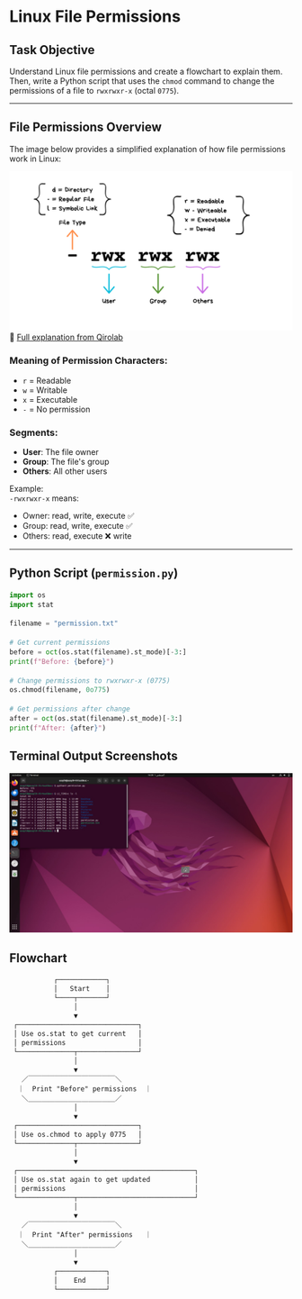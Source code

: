 # Linux File Permissions 

##  Task Objective  
Understand Linux file permissions and create a flowchart to explain them. Then, write a Python script that uses the `chmod` command to change the permissions of a file to `rwxrwxr-x` (octal `0775`).

---

##  File Permissions Overview  

The image below provides a simplified explanation of how file permissions work in Linux:

![File Permissions Diagram](yxNrpKJ.png)  
🔗 [Full explanation from Qirolab](https://qirolab.com/posts/understanding-linux-file-permissions-and-ownership)

### Meaning of Permission Characters:
- `r` = Readable  
- `w` = Writable  
- `x` = Executable  
- `-` = No permission  

### Segments:
- **User**: The file owner  
- **Group**: The file's group  
- **Others**: All other users  

Example:  
`-rwxrwxr-x` means:
- Owner: read, write, execute ✅  
- Group: read, write, execute ✅  
- Others: read, execute ❌ write

---

##  Python Script (`permission.py`)

```python
import os
import stat

filename = "permission.txt"

# Get current permissions
before = oct(os.stat(filename).st_mode)[-3:]
print(f"Before: {before}")

# Change permissions to rwxrwxr-x (0775)
os.chmod(filename, 0o775)

# Get permissions after change
after = oct(os.stat(filename).st_mode)[-3:]
print(f"After: {after}") 
```

## Terminal Output Screenshots

![Screen](Screen.jpg)

## Flowchart

               ┌────────────┐
               │   Start    │
               └────┬───────┘
                    │
                    ▼
     ┌──────────────────────────────┐
     │ Use os.stat to get current   │
     │ permissions                  │
     └──────────────┬───────────────┘
                    │
                    ▼
       ／￣￣￣￣￣￣￣￣￣￣￣￣￣＼
      ｜  Print "Before" permissions  ｜
       ＼＿＿＿＿＿＿＿＿＿＿＿＿＿／
                    │
                    ▼
     ┌──────────────────────────────┐
     │ Use os.chmod to apply 0775   │
     └──────────────┬───────────────┘
                    │
                    ▼
     ┌────────────────────────────────────────────┐
     │ Use os.stat again to get updated           │
     │ permissions                                │
     └──────────────┬─────────────────────────────┘
                    │
                    ▼
       ／￣￣￣￣￣￣￣￣￣￣￣￣￣＼
      ｜  Print "After" permissions   ｜
       ＼＿＿＿＿＿＿＿＿＿＿＿＿＿／
                    │
                    ▼
               ┌────────────┐
               │    End     │
               └────────────┘


